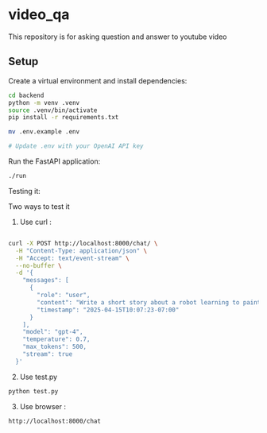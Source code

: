 # video_qa
This repository is for asking question and answer to youtube video

## Setup


Create a virtual environment and install dependencies:

```bash
cd backend
python -m venv .venv
source .venv/bin/activate
pip install -r requirements.txt

mv .env.example .env

# Update .env with your OpenAI API key
```

Run the FastAPI application:


```bash
./run
```

Testing it:

Two ways to test it 

1) Use curl : 

```bash

curl -X POST http://localhost:8000/chat/ \
  -H "Content-Type: application/json" \
  -H "Accept: text/event-stream" \
  --no-buffer \
  -d '{
    "messages": [
      {
        "role": "user",
        "content": "Write a short story about a robot learning to paint",
        "timestamp": "2025-04-15T10:07:23-07:00"
      }
    ],
    "model": "gpt-4",
    "temperature": 0.7,
    "max_tokens": 500,
    "stream": true
  }'
```

2) Use test.py

```bash
python test.py
```

3) Use browser : 

```bash
http://localhost:8000/chat
```


